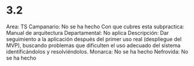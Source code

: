 # 3.2

Area: TS
Campanario: No se ha hecho
Con que cubres esta subpractica: Manual de arquitectura
Departamental: No aplica
Descripción: Dar seguimiento a la aplicación después del primer uso real (despliegue del MVP), buscando problemas que dificulten el uso adecuado del sistema identificándolos y resolviéndolos.
Monarca: No se ha hecho
Nefrovida: No se ha hecho